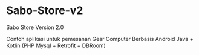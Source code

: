 # Sabo-Store-v2
Sabo Store Version 2.0

Contoh aplikasi untuk pemesanan Gear Computer Berbasis Android Java + Kotlin (PHP Mysql + Retrofit + DBRoom)
